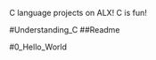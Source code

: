 
C language projects on ALX!
C is fun!

#Understanding_C
##Readme

#0_Hello_World







































